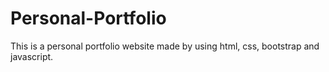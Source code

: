 # Personal-Portfolio
This is a personal portfolio website made by using html, css, bootstrap and javascript.

